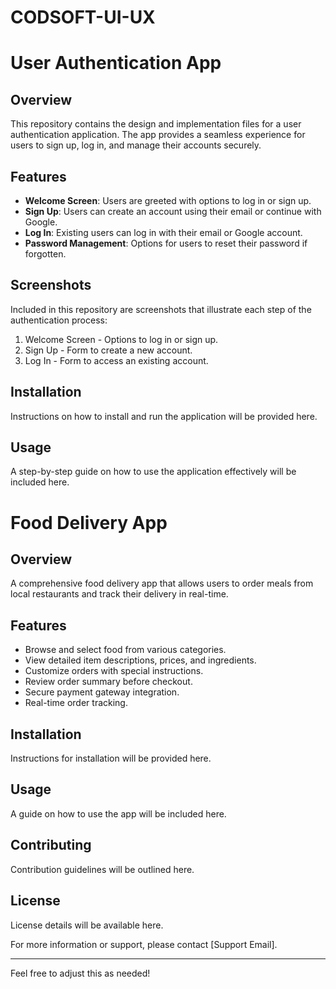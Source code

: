 # CODSOFT-UI-UX


# User Authentication App

## Overview
This repository contains the design and implementation files for a user authentication application. The app provides a seamless experience for users to sign up, log in, and manage their accounts securely.

## Features
- **Welcome Screen**: Users are greeted with options to log in or sign up.
- **Sign Up**: Users can create an account using their email or continue with Google.
- **Log In**: Existing users can log in with their email or Google account.
- **Password Management**: Options for users to reset their password if forgotten.

## Screenshots
Included in this repository are screenshots that illustrate each step of the authentication process:
1. Welcome Screen - Options to log in or sign up.
2. Sign Up - Form to create a new account.
3. Log In - Form to access an existing account.

## Installation
Instructions on how to install and run the application will be provided here.

## Usage
A step-by-step guide on how to use the application effectively will be included here.


# Food Delivery App

## Overview
A comprehensive food delivery app that allows users to order meals from local restaurants and track their delivery in real-time.

## Features
- Browse and select food from various categories.
- View detailed item descriptions, prices, and ingredients.
- Customize orders with special instructions.
- Review order summary before checkout.
- Secure payment gateway integration.
- Real-time order tracking.

## Installation
Instructions for installation will be provided here.

## Usage
A guide on how to use the app will be included here.

## Contributing
Contribution guidelines will be outlined here.

## License
License details will be available here.

For more information or support, please contact [Support Email].

---

Feel free to adjust this as needed!
